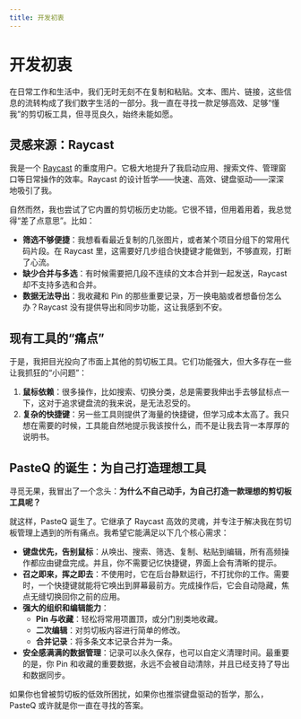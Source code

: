 ```yaml
---
title: 开发初衷
---
```


# 开发初衷

在日常工作和生活中，我们无时无刻不在复制和粘贴。文本、图片、链接，这些信息的流转构成了我们数字生活的一部分。我一直在寻找一款足够高效、足够“懂我”的剪切板工具，但寻觅良久，始终未能如愿。

## 灵感来源：Raycast

我是一个 [Raycast](https://www.raycast.com/) 的重度用户。它极大地提升了我启动应用、搜索文件、管理窗口等日常操作的效率。Raycast 的设计哲学——快速、高效、键盘驱动——深深地吸引了我。

自然而然，我也尝试了它内置的剪切板历史功能。它很不错，但用着用着，我总觉得“差了点意思”。比如：

*   **筛选不够便捷**：我想看看最近复制的几张图片，或者某个项目分组下的常用代码片段。在 Raycast 里，这需要好几步组合快捷键才能做到，不够直观，打断了心流。
*   **缺少合并与多选**：有时候需要把几段不连续的文本合并到一起发送，Raycast 却不支持多选和合并。
*   **数据无法导出**：我收藏和 Pin 的那些重要记录，万一换电脑或者想备份怎么办？Raycast 没有提供导出和同步功能，这让我感到不安。

## 现有工具的“痛点”

于是，我把目光投向了市面上其他的剪切板工具。它们功能强大，但大多存在一些让我抓狂的“小问题”：

1.  **鼠标依赖**：很多操作，比如搜索、切换分类，总是需要我伸出手去够鼠标点一下，这对于追求键盘流的我来说，是无法忍受的。
2.  **复杂的快捷键**：另一些工具则提供了海量的快捷键，但学习成本太高了。我只想在需要的时候，工具能自然地提示我该按什么，而不是让我去背一本厚厚的说明书。

## PasteQ 的诞生：为自己打造理想工具

寻觅无果，我冒出了一个念头：**为什么不自己动手，为自己打造一款理想的剪切板工具呢？**

就这样，PasteQ 诞生了。它继承了 Raycast 高效的灵魂，并专注于解决我在剪切板管理上遇到的所有痛点。我希望它能满足以下几个核心需求：

*   **键盘优先，告别鼠标**：从唤出、搜索、筛选、复制、粘贴到编辑，所有高频操作都应由键盘完成。并且，你不需要记忆快捷键，界面上会有清晰的提示。
*   **召之即来，挥之即去**：不使用时，它在后台静默运行，不打扰你的工作。需要时，一个快捷键就能将它唤出到屏幕最前方。完成操作后，它会自动隐藏，焦点无缝切换回你之前的应用。
*   **强大的组织和编辑能力**：
    *   **Pin 与收藏**：轻松将常用项置顶，或分门别类地收藏。
    *   **二次编辑**：对剪切板内容进行简单的修改。
    *   **合并记录**：将多条文本记录合并为一条。
*   **安全感满满的数据管理**：记录可以永久保存，也可以自定义清理时间。最重要的是，你 Pin 和收藏的重要数据，永远不会被自动清除，并且已经支持了导出和数据同步。

如果你也曾被剪切板的低效所困扰，如果你也推崇键盘驱动的哲学，那么，PasteQ 或许就是你一直在寻找的答案。
